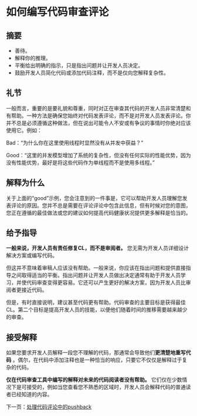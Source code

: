 # 如何编写代码审查评论
## 摘要
- 善待。
- 解释你的推理。
- 平衡给出明确的指示，只是指出问题并让开发人员决定。
- 鼓励开发人员简化代码或添加代码注释，而不是仅向您解释复杂性。

## 礼节
一般而言，重要的是要礼貌和尊重，同时对正在审查其代码的开发人员非常清楚和有帮助。一种方法是确保您始终对代码发表评论，而不是对开发人员发表评论。你并不总是必须遵循这种做法，但在说出可能令人不安或有争议的事情时你绝对应该使用它。例如：

Bad：“为什么你在这里使用线程时显然没有从并发中获益？”

Good：“这里的并发模型增加了系统的复杂性，但没有任何实际的性能优势，因为没有性能优势，最好是将这些代码作为单线程而不是使用多线程。”

## 解释为什么
关于上面的“good”示例，您会注意到的一件事是，它可以帮助开发人员理解您发表评论的原因。您并不总是需要在评论评论中包含此信息，但有时候对您的意图，您正在遵循的最佳做法或您的建议如何提高代码健康状况提供更多解释是恰当的。

## 给予指导
**一般来说，开发人员有责任修复CL，而不是审阅者。** 您无需为开发人员详细设计解决方案或编写代码。

但这并不意味着审稿人应该没有帮助。一般来说，你应该在指出问题和提供直接指导之间取得适当的平衡。指出问题并让开发人员做出决定通常有助于开发人员学习，并使代码审查变得更容易。它还可以产生更好的解决方案，因为开发人员比审阅者更接近代码。

但是，有时直接说明，建议甚至代码更有帮助。代码审查的主要目标是获得最佳CL。第二个目标是提高开发人员的技能，以便他们随着时间的推移需要越来越少的审查。

## 接受解释
如果您要求开发人员解释一段您不理解的代码，那通常会导致他们**更清楚地重写代码** 。偶尔，在代码中添加注释也是一种恰当的响应，只要它不仅仅是解释过于复杂的代码。

**仅在代码审查工具中编写的解释对未来的代码阅读者没有帮助。** 它们仅在少数情况下是可接受的，例如当您查看您不熟悉的区域时，开发人员会解释代码的普通读者已经知道的内容。

下一页：[处理代码评论中的pushback](pushback.md)
